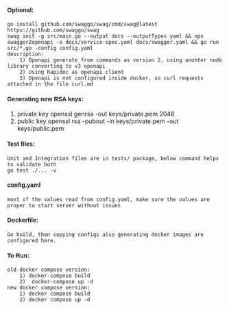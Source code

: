 #### <span style="font-family:Helvetica">Optional:</span>
    go install github.com/swaggo/swag/cmd/swag@latest
    https://github.com/swaggo/swag
    swag init -g src/main.go --output docs --outputTypes yaml && npx swagger2openapi -o docs/service-spec.yaml docs/swagger.yaml && go run src/*.go -config config.yaml 
    description:
        1) Openapi generate from commands as version 2, using anohter node library converting to v3 openapi
        2) Using Rapidoc as openapi client
        3) Openapi is not configured inside docker, so curl requests attached in the file curl.md

#### <span style="font-family:Helvetica">Generating new RSA keys:</span>
   1) private key
    openssl genrsa -out keys/private.pem 2048
   2) public key
    openssl rsa -pubout -in keys/private.pem -out keys/public.pem

#### <span style="font-family:Helvetica">Test files:</span>
    Unit and Integration files are in tests/ package, below command helps to validate both
    go test ./... -v

#### <span style="font-family:Helvetica">config.yaml</span>
    most of the values read from config.yaml, make sure the values are proper to start server without issues

#### <span style="font-family:Helvetica">Dockerfile:</span>
    Go build, then copying configs also generating docker images are configured here.

#### <span style="font-family:Helvetica">To Run:</span>
    old docker compose version:
        1) docker-compose build
        2)  docker-compose up -d
    new docker compose version:
        1) docker compose build
        2) docker compose up -d